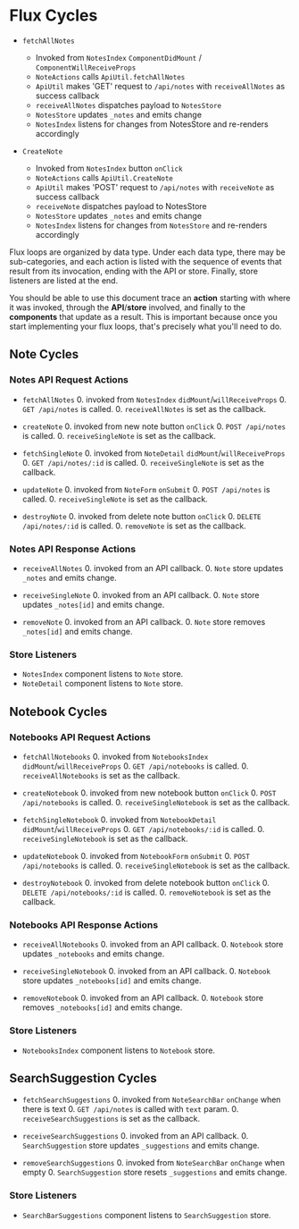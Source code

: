 # Flux Cycles

* `fetchAllNotes`
  * Invoked from `NotesIndex` `ComponentDidMount` / `ComponentWillReceiveProps`
  * `NoteActions` calls `ApiUtil.fetchAllNotes`
  * `ApiUtil` makes 'GET' request to `/api/notes` with `receiveAllNotes` as success callback
  * `receiveAllNotes` dispatches payload to `NotesStore`
  * `NotesStore` updates `_notes` and emits change
  * `NotesIndex` listens for changes from NotesStore and re-renders accordingly

* `CreateNote`
  * Invoked from `NotesIndex` button `onClick`
  * `NoteActions` calls `ApiUtil.CreateNote`
  * `ApiUtil` makes 'POST' request to `/api/notes` with `receiveNote` as success callback
  * `receiveNote` dispatches payload to NotesStore
  * `NotesStore` updates `_notes` and emits change
  * `NotesIndex` listens for changes from `NotesStore` and re-renders accordingly


Flux loops are organized by data type. Under each data type, there may
be sub-categories, and each action is listed with the sequence of events
that result from its invocation, ending with the API or store. Finally,
store listeners are listed at the end.

You should be able to use this document trace an **action** starting
with where it was invoked, through the **API**/**store** involved, and
finally to the **components** that update as a result. This is important
because once you start implementing your flux loops, that's precisely
what you'll need to do.


## Note Cycles

### Notes API Request Actions

* `fetchAllNotes`
  0. invoked from `NotesIndex` `didMount`/`willReceiveProps`
  0. `GET /api/notes` is called.
  0. `receiveAllNotes` is set as the callback.

* `createNote`
  0. invoked from new note button `onClick`
  0. `POST /api/notes` is called.
  0. `receiveSingleNote` is set as the callback.

* `fetchSingleNote`
  0. invoked from `NoteDetail` `didMount`/`willReceiveProps`
  0. `GET /api/notes/:id` is called.
  0. `receiveSingleNote` is set as the callback.

* `updateNote`
  0. invoked from `NoteForm` `onSubmit`
  0. `POST /api/notes` is called.
  0. `receiveSingleNote` is set as the callback.

* `destroyNote`
  0. invoked from delete note button `onClick`
  0. `DELETE /api/notes/:id` is called.
  0. `removeNote` is set as the callback.

### Notes API Response Actions

* `receiveAllNotes`
  0. invoked from an API callback.
  0. `Note` store updates `_notes` and emits change.

* `receiveSingleNote`
  0. invoked from an API callback.
  0. `Note` store updates `_notes[id]` and emits change.

* `removeNote`
  0. invoked from an API callback.
  0. `Note` store removes `_notes[id]` and emits change.

### Store Listeners

* `NotesIndex` component listens to `Note` store.
* `NoteDetail` component listens to `Note` store.


## Notebook Cycles

### Notebooks API Request Actions

* `fetchAllNotebooks`
  0. invoked from `NotebooksIndex` `didMount`/`willReceiveProps`
  0. `GET /api/notebooks` is called.
  0. `receiveAllNotebooks` is set as the callback.

* `createNotebook`
  0. invoked from new notebook button `onClick`
  0. `POST /api/notebooks` is called.
  0. `receiveSingleNotebook` is set as the callback.

* `fetchSingleNotebook`
  0. invoked from `NotebookDetail` `didMount`/`willReceiveProps`
  0. `GET /api/notebooks/:id` is called.
  0. `receiveSingleNotebook` is set as the callback.

* `updateNotebook`
  0. invoked from `NotebookForm` `onSubmit`
  0. `POST /api/notebooks` is called.
  0. `receiveSingleNotebook` is set as the callback.

* `destroyNotebook`
  0. invoked from delete notebook button `onClick`
  0. `DELETE /api/notebooks/:id` is called.
  0. `removeNotebook` is set as the callback.

### Notebooks API Response Actions

* `receiveAllNotebooks`
  0. invoked from an API callback.
  0. `Notebook` store updates `_notebooks` and emits change.

* `receiveSingleNotebook`
  0. invoked from an API callback.
  0. `Notebook` store updates `_notebooks[id]` and emits change.

* `removeNotebook`
  0. invoked from an API callback.
  0. `Notebook` store removes `_notebooks[id]` and emits change.

### Store Listeners

* `NotebooksIndex` component listens to `Notebook` store.


## SearchSuggestion Cycles

* `fetchSearchSuggestions`
  0. invoked from `NoteSearchBar` `onChange` when there is text
  0. `GET /api/notes` is called with `text` param.
  0. `receiveSearchSuggestions` is set as the callback.

* `receiveSearchSuggestions`
  0. invoked from an API callback.
  0. `SearchSuggestion` store updates `_suggestions` and emits change.

* `removeSearchSuggestions`
  0. invoked from `NoteSearchBar` `onChange` when empty
  0. `SearchSuggestion` store resets `_suggestions` and emits change.

### Store Listeners

* `SearchBarSuggestions` component listens to `SearchSuggestion` store.
